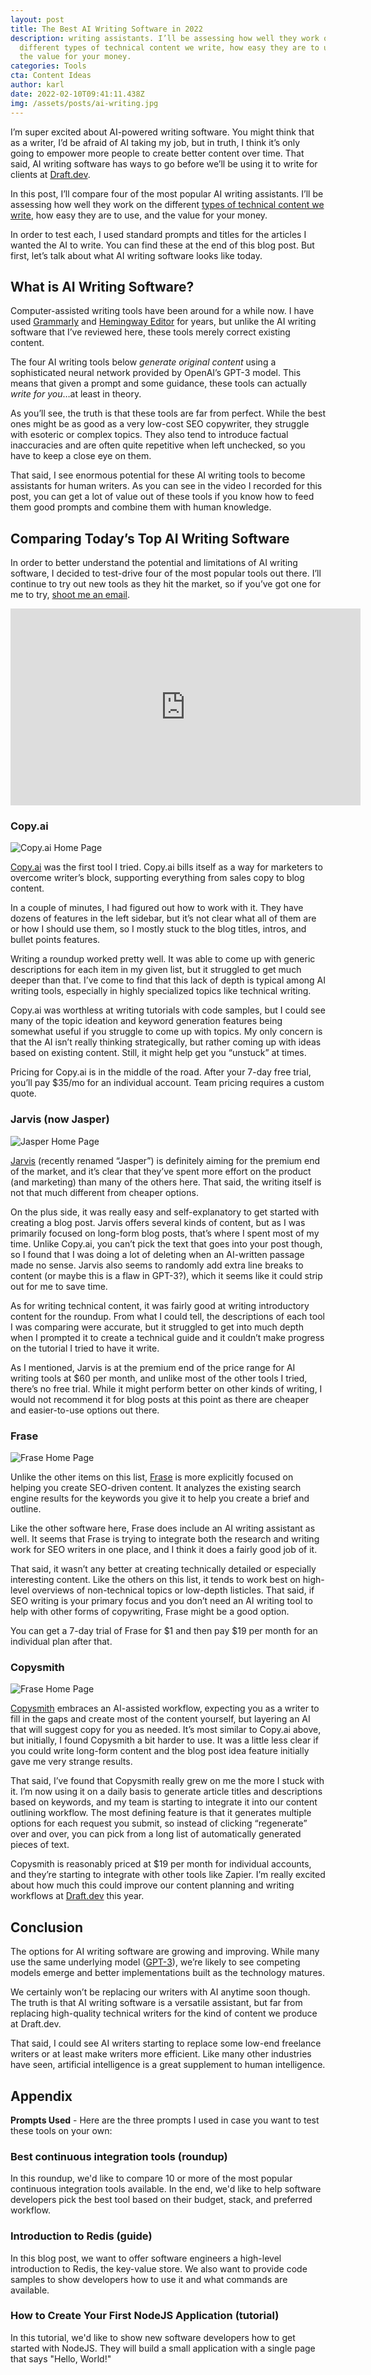 ```yaml
---
layout: post
title: The Best AI Writing Software in 2022
description: writing assistants. I’ll be assessing how well they work on the
  different types of technical content we write, how easy they are to use, and
  the value for your money.
categories: Tools
cta: Content Ideas
author: karl
date: 2022-02-10T09:41:11.438Z
img: /assets/posts/ai-writing.jpg
---
```

I’m super excited about AI-powered writing software. You might think that as a writer, I’d be afraid of AI taking my job, but in truth, I think it’s only going to empower more people to create better content over time. That said, AI writing software has ways to go before we’ll be using it to write for clients at [Draft.dev](https://draft.dev/).

In this post, I’ll compare four of the most popular AI writing assistants. I’ll be assessing how well they work on the different [types of technical content we write](https://draft.dev/content-types), how easy they are to use, and the value for your money.

In order to test each, I used standard prompts and titles for the articles I wanted the AI to write. You can find these at the end of this blog post. But first, let’s talk about what AI writing software looks like today.

## What is AI Writing Software?

Computer-assisted writing tools have been around for a while now. I have used [Grammarly](https://www.grammarly.com/) and [Hemingway Editor](https://hemingwayapp.com/) for years, but unlike the AI writing software that I’ve reviewed here, these tools merely correct existing content.

The four AI writing tools below *generate original content* using a sophisticated neural network provided by ​​OpenAI’s GPT-3 model. This means that given a prompt and some guidance, these tools can actually *write for you*…at least in theory.

As you’ll see, the truth is that these tools are far from perfect. While the best ones might be as good as a very low-cost SEO copywriter, they struggle with esoteric or complex topics. They also tend to introduce factual inaccuracies and are often quite repetitive when left unchecked, so you have to keep a close eye on them.

That said, I see enormous potential for these AI writing tools to become assistants for human writers. As you can see in the video I recorded for this post, you can get a lot of value out of these tools if you know how to feed them good prompts and combine them with human knowledge.

## Comparing Today’s Top AI Writing Software

In order to better understand the potential and limitations of AI writing software, I decided to test-drive four of the most popular tools out there. I’ll continue to try out new tools as they hit the market, so if you’ve got one for me to try, [shoot me an email](mailto:karl@draft.dev).

<iframe width="560" height="315" src="https://www.youtube.com/embed/UO6YATnEFGU" title="YouTube video player" frameborder="0" allow="accelerometer; autoplay; clipboard-write; encrypted-media; gyroscope; picture-in-picture" allowfullscreen></iframe>

### Copy.ai

![Copy.ai Home Page](https://i.imgur.com/tpzbDjg.png)

[Copy.ai](https://copy.ai) was the first tool I tried. Copy.ai bills itself as a way for marketers to overcome writer’s block, supporting everything from sales copy to blog content.

In a couple of minutes, I had figured out how to work with it. They have dozens of features in the left sidebar, but it’s not clear what all of them are or how I should use them, so I mostly stuck to the blog titles, intros, and bullet points features.

Writing a roundup worked pretty well. It was able to come up with generic descriptions for each item in my given list, but it struggled to get much deeper than that. I’ve come to find that this lack of depth is typical among AI writing tools, especially in highly specialized topics like technical writing.

Copy.ai was worthless at writing tutorials with code samples, but I could see many of the topic ideation and keyword generation features being somewhat useful if you struggle to come up with topics. My only concern is that the AI isn’t really thinking strategically, but rather coming up with ideas based on existing content. Still, it might help get you “unstuck” at times.

Pricing for Copy.ai is in the middle of the road. After your 7-day free trial, you’ll pay $35/mo for an individual account. Team pricing requires a custom quote.

### Jarvis (now Jasper)

![Jasper Home Page](https://i.imgur.com/YYE07kT.png)

[Jarvis](https://www.jasper.ai/) (recently renamed “Jasper”) is definitely aiming for the premium end of the market, and it’s clear that they’ve spent more effort on the product (and marketing) than many of the others here. That said, the writing itself is not that much different from cheaper options.

On the plus side, it was really easy and self-explanatory to get started with creating a blog post. Jarvis offers several kinds of content, but as I was primarily focused on long-form blog posts, that’s where I spent most of my time. Unlike Copy.ai, you can’t pick the text that goes into your post though, so I found that I was doing a lot of deleting when an AI-written passage made no sense. Jarvis also seems to randomly add extra line breaks to content (or maybe this is a flaw in GPT-3?), which it seems like it could strip out for me to save time.

As for writing technical content, it was fairly good at writing introductory content for the roundup. From what I could tell, the descriptions of each tool I was comparing were accurate, but it struggled to get into much depth when I prompted it to create a technical guide and it couldn’t make progress on the tutorial I tried to have it write.

As I mentioned, Jarvis is at the premium end of the price range for AI writing tools at $60 per month, and unlike most of the other tools I tried, there’s no free trial. While it might perform better on other kinds of writing, I would not recommend it for blog posts at this point as there are cheaper and easier-to-use options out there.

### Frase

![Frase Home Page](https://i.imgur.com/8gFFdKq.png)

Unlike the other items on this list, [Frase](https://www.frase.io/) is more explicitly focused on helping you create SEO-driven content. It analyzes the existing search engine results for the keywords you give it to help you create a brief and outline.

Like the other software here, Frase does include an AI writing assistant as well. It seems that Frase is trying to integrate both the research and writing work for SEO writers in one place, and I think it does a fairly good job of it.

That said, it wasn’t any better at creating technically detailed or especially interesting content. Like the others on this list, it tends to work best on high-level overviews of non-technical topics or low-depth listicles. That said, if SEO writing is your primary focus and you don’t need an AI writing tool to help with other forms of copywriting, Frase might be a good option.

You can get a 7-day trial of Frase for $1 and then pay $19 per month for an individual plan after that.

### Copysmith

![Frase Home Page](https://i.imgur.com/Ewojozt.png)

[Copysmith](https://copysmith.ai/) embraces an AI-assisted workflow, expecting you as a writer to fill in the gaps and create most of the content yourself, but layering an AI that will suggest copy for you as needed. It’s most similar to Copy.ai above, but initially, I found Copysmith a bit harder to use. It was a little less clear if you could write long-form content and the blog post idea feature initially gave me very strange results.

That said, I’ve found that Copysmith really grew on me the more I stuck with it. I’m now using it on a daily basis to generate article titles and descriptions based on keywords, and my team is starting to integrate it into our content outlining workflow. The most defining feature is that it generates multiple options for each request you submit, so instead of clicking “regenerate” over and over, you can pick from a long list of automatically generated pieces of text.

Copysmith is reasonably priced at $19 per month for individual accounts, and they’re starting to integrate with other tools like Zapier. I’m really excited about how much this could improve our content planning and writing workflows at [Draft.dev](http://draft.dev/) this year.

## Conclusion

The options for AI writing software are growing and improving. While many use the same underlying model ([GPT-3](https://openai.com/blog/gpt-3-apps/)), we’re likely to see competing models emerge and better implementations built as the technology matures.

We certainly won’t be replacing our writers with AI anytime soon though. The truth is that AI writing software is a versatile assistant, but far from replacing high-quality technical writers for the kind of content we produce at Draft.dev.

That said, I could see AI writers starting to replace some low-end freelance writers or at least make writers more efficient. Like many other industries have seen, artificial intelligence is a great supplement to human intelligence.

## Appendix

**Prompts Used** - Here are the three prompts I used in case you want to test these tools on your own:

### Best continuous integration tools (roundup)

In this roundup, we'd like to compare 10 or more of the most popular continuous integration tools available. In the end, we'd like to help software developers pick the best tool based on their budget, stack, and preferred workflow.

### Introduction to Redis (guide)

In this blog post, we want to offer software engineers a high-level introduction to Redis, the key-value store. We also want to provide code samples to show developers how to use it and what commands are available.

### How to Create Your First NodeJS Application (tutorial)

In this tutorial, we'd like to show new software developers how to get started with NodeJS. They will build a small application with a single page that says "Hello, World!"